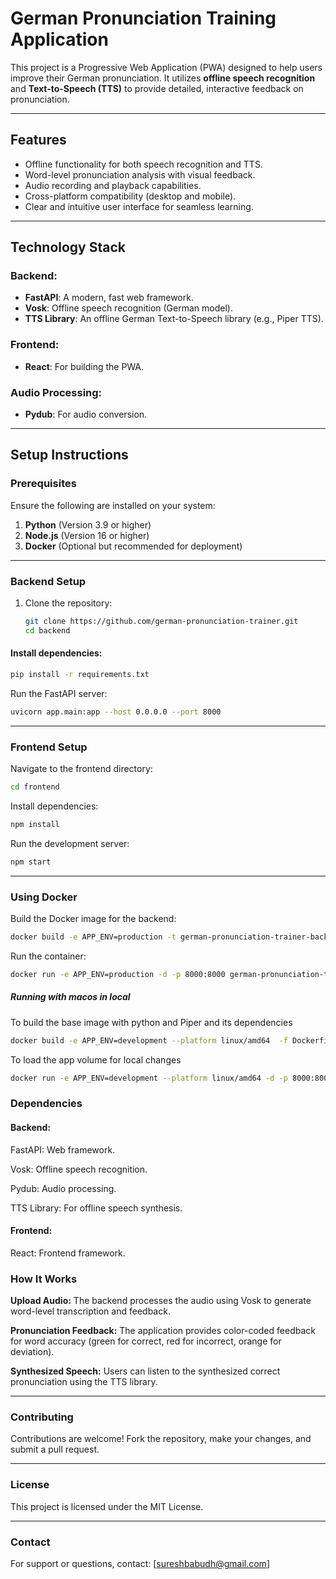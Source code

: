 # German Pronunciation Training Application

This project is a Progressive Web Application (PWA) designed to help users improve their German pronunciation. It utilizes **offline speech recognition** and **Text-to-Speech (TTS)** to provide detailed, interactive feedback on pronunciation.

---

## **Features**
- Offline functionality for both speech recognition and TTS.
- Word-level pronunciation analysis with visual feedback.
- Audio recording and playback capabilities.
- Cross-platform compatibility (desktop and mobile).
- Clear and intuitive user interface for seamless learning.

---

## **Technology Stack**
### Backend:
- **FastAPI**: A modern, fast web framework.
- **Vosk**: Offline speech recognition (German model).
- **TTS Library**: An offline German Text-to-Speech library (e.g., Piper TTS).

### Frontend:
- **React**: For building the PWA.

### Audio Processing:
- **Pydub**: For audio conversion.

---

## **Setup Instructions**

### **Prerequisites**
Ensure the following are installed on your system:
1. **Python** (Version 3.9 or higher)
2. **Node.js** (Version 16 or higher)
3. **Docker** (Optional but recommended for deployment)

---

### **Backend Setup**
1. Clone the repository:
   ```bash
   git clone https://github.com/german-pronunciation-trainer.git
   cd backend
   ```

#### **Install dependencies:**

```bash
pip install -r requirements.txt
```
Run the FastAPI server:
```bash
uvicorn app.main:app --host 0.0.0.0 --port 8000
```

---

### **Frontend Setup**
Navigate to the frontend directory:
```bash
cd frontend
```
Install dependencies:
```bash
npm install
```
Run the development server:
```bash
npm start
```

---

### **Using Docker**
Build the Docker image for the backend:

```bash
docker build -e APP_ENV=production -t german-pronunciation-trainer-backend .
```

Run the container:

```bash
docker run -e APP_ENV=production -d -p 8000:8000 german-pronunciation-trainer-backend
```

##### Running with macos in local
To build the base image with python and Piper and its dependencies
```bash
docker build -e APP_ENV=development --platform linux/amd64  -f Dockerfile.base -t piper-base .
```

To load the app volume for local changes
```bash
docker run -e APP_ENV=development --platform linux/amd64 -d -p 8000:8000 -v $(pwd)/app:/app/app --name piper-container german-pronunciation-trainer-backend
```

### **Dependencies**
#### Backend:

FastAPI: Web framework.

Vosk: Offline speech recognition.

Pydub: Audio processing.

TTS Library: For offline speech synthesis.

#### Frontend:
React: Frontend framework.

### **How It Works**
**Upload Audio:** The backend processes the audio using Vosk to generate word-level transcription and feedback.

**Pronunciation Feedback:** The application provides color-coded feedback for word accuracy (green for correct, red for incorrect, orange for deviation).

**Synthesized Speech:** Users can listen to the synthesized correct pronunciation using the TTS library.

---

### **Contributing**

Contributions are welcome! Fork the repository, make your changes, and submit a pull request.

---

### **License**
This project is licensed under the MIT License.

---

### **Contact**
For support or questions, contact: [sureshbabudh@gmail.com]
